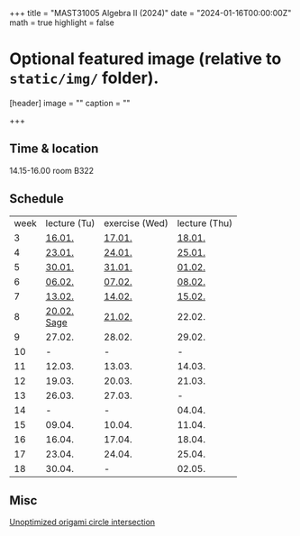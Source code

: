 +++
title = "MAST31005 Algebra II (2024)"
date = "2024-01-16T00:00:00Z"
math = true
highlight = false

# Optional featured image (relative to `static/img/` folder).
[header]
image = ""
caption = ""

+++
## Time & location
14.15-16.00 room B322

## Schedule
<table>
<tr><td>week</td><td>lecture (Tu)</td><td>exercise (Wed)</td><td>lecture (Thu)</td></tr>
<tr><td>3</td>
<td><a href="lecture01.pdf">16.01.</a></td>
<td><a href="exercise_0.pdf">17.01.</a></td>
<td><a href="lecture02.pdf">18.01.</a></td>
</tr>
<tr><td>4</td>
<td><a href="lecture03.pdf">23.01.</a></td>
<td><a href="exercise_1.pdf">24.01.</a></td>
<td><a href="lecture04.pdf">25.01.</a></td>
</tr>
<tr><td>5</td>
<td><a href="lecture05.pdf">30.01.</a></td>
<td><a href="exercise_2.pdf">31.01.</a></td>
<td><a href="lecture06.pdf">01.02.</a></td>
</tr>
<tr><td>6</td>
<td><a href="lecture07.pdf">06.02.</a></td>
<td><a href="exercise_3.pdf">07.02.</a></td>
<td><a href="lecture08.pdf">08.02.</a></td>
</tr>
<tr><td>7</td>
<td><a href="lecture09.pdf">13.02.</a></td>
<td><a href="exercise_4.pdf">14.02.</a></td>
<td><a href="lecture10.pdf">15.02.</a></td>
</tr>
<tr><td>8</td>
<td><a href="lecture11.pdf">20.02.</a><br><a href="lecture11-sage-examples.html">Sage</a></td>
<td><a href="exercise_5.pdf">21.02.</a></td>
<td>22.02.</td>
</tr>
<tr><td>9</td>
<td>27.02.</td>
<td>28.02.</td>
<td>29.02.</td>
</tr>
<tr><td>10</td>
<td>-</td>
<td>-</td>
<td>-</td>
</tr>
<tr><td>11</td>
<td>12.03.</td>
<td>13.03.</td>
<td>14.03.</td>
</tr>
<tr><td>12</td>
<td>19.03.</td>
<td>20.03.</td>
<td>21.03.</td>
</tr>
<tr><td>13</td>
<td>26.03.</td>
<td>27.03.</td>
<td>-</td>
</tr>
<tr><td>14</td>
<td>-</td>
<td>-</td>
<td>04.04.</td>
<tr><td>15</td>
<td>09.04.</td>
<td>10.04.</td>
<td>11.04.</td>
</tr>
<tr><td>16</td>
<td>16.04.</td>
<td>17.04.</td>
<td>18.04.</td>
</tr>
<tr><td>17</td>
<td>23.04.</td>
<td>24.04.</td>
<td>25.04.</td>
</tr>
<tr><td>18</td>
<td>30.04.</td>
<td>-</td>
<td>02.05.</td>
</tr>
</table>

## Misc
[Unoptimized origami circle intersection](origamicircle.html)
